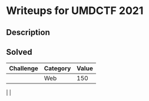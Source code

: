 # Writeups for UMDCTF 2021
 

## Description



## Solved 

Challenge | Category | Value
----------|:---------|:-----------
[]() | Web |  150

[]() | []() | []()
